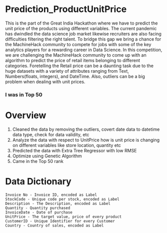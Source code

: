 # Prediction_ProductUnitPrice
This is the part of the Great India Hackathon where we have to predict the unit price of the products using different variables.
The current pandemic has dwindled the data science job market likewise recruiters are also facing difficulties filtering the right talent. To bridge this gap we bring a chance for the MachineHack community to compete for jobs with some of the key analytics players for a rewarding career in Data Science. In this competition, we are challenging the MachineHack community to come up with an algorithm to predict the price of retail items belonging to different categories. Foretelling the Retail price can be a daunting task due to the huge datasets with a variety of attributes ranging from Text, Numbers(floats, integers), and DateTime. Also, outliers can be a big problem when dealing with unit prices.

### I was in Top 50

# Overview
1. Cleaned the data by removing the outliers, covert date data to datetime data type, check for data validity, etc
2. Analyze the data with respect to UnitPrice how is unit price is changing on different variables like store location, quantity etc
3. Predicted the data with Extra Tree Regressor with low RMSE
4. Optimize using Genetic Algorithm
5. Came in the Top 50 rank

# Data Dictionary
    Invoice No - Invoice ID, encoded as Label
    StockCode - Unique code per stock, encoded as Label
    Description - The Description, encoded as Label
    Quantity - Quantity purchased
    InvoiceDate - Date of purchase
    UnitPrice - The target value, price of every product
    CustomerID - Unique Identifier for every Customer
    Country - Country of sales, encoded as Label
    

